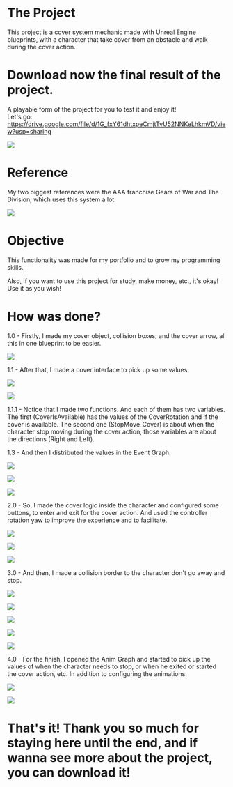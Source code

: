 # The Project

This project is a cover system mechanic made with Unreal Engine blueprints, with a character that take cover from an obstacle and walk during the cover action.
# Download now the final result of the project.
A playable form of the project for you to test it and enjoy it! \
Let's go: https://drive.google.com/file/d/1G_fxY61dhtxpeCmjtTvU52NNKeLhkmVD/view?usp=sharing

![](https://github.com/KaykyDeSouzaDias/Cover-System-Unreal-Blueprint/blob/main/Images%20and%20GIFs/CoverSystem_GameplayGIF.gif)

# Reference

My two biggest references were the AAA franchise Gears of War and The Division, which uses this system a lot.

![](https://github.com/KaykyDeSouzaDias/Cover-System-Unreal-Blueprint/blob/main/Images%20and%20GIFs/CoverSystemGIF_Example.gif)

# Objective
This functionality was made for my portfolio and to grow my programming skills.

Also, if you want to use this project for study, make money, etc., it's okay! Use it as you wish!

# How was done?

1.0 - Firstly, I made my cover object, collision boxes, and the cover arrow, all this in one blueprint to be easier.

![](https://github.com/KaykyDeSouzaDias/Cover-System-Unreal-Blueprint/blob/main/Images%20and%20GIFs/IMG06.JPG)

  1.1 - After that, I made a cover interface to pick up some values.
  
  ![](https://github.com/KaykyDeSouzaDias/Cover-System-Unreal-Blueprint/blob/main/Images%20and%20GIFs/IMG01.JPG)
  
  ![](https://github.com/KaykyDeSouzaDias/Cover-System-Unreal-Blueprint/blob/main/Images%20and%20GIFs/IMG02.JPG)
  
  1.1.1 - Notice that I made two functions. And each of them has two variables. The first (CoverIsAvailable) has the values of the CoverRotation and if the cover is available. The second one (StopMove_Cover) is about when the character stop moving during the cover action, those variables are about the directions (Right and Left).
  
  1.3 - And then I distributed the values in the Event Graph.
  
  ![](https://github.com/KaykyDeSouzaDias/Cover-System-Unreal-Blueprint/blob/main/Images%20and%20GIFs/IMG03.JPG)
  
  ![](https://github.com/KaykyDeSouzaDias/Cover-System-Unreal-Blueprint/blob/main/Images%20and%20GIFs/IMG04.JPG)
  
  ![](https://github.com/KaykyDeSouzaDias/Cover-System-Unreal-Blueprint/blob/main/Images%20and%20GIFs/IMG05.JPG)

2.0 - So, I made the cover logic inside the character and configured some buttons, to enter and exit for the cover action. And used the controller rotation yaw to improve the experience and to facilitate.

![](https://github.com/KaykyDeSouzaDias/Cover-System-Unreal-Blueprint/blob/main/Images%20and%20GIFs/IMG07.JPG)

![](https://github.com/KaykyDeSouzaDias/Cover-System-Unreal-Blueprint/blob/main/Images%20and%20GIFs/IMG08.JPG)

![](https://github.com/KaykyDeSouzaDias/Cover-System-Unreal-Blueprint/blob/main/Images%20and%20GIFs/IMG09.JPG)

3.0 - And then, I made a collision border to the character don't go away and stop.

![](https://github.com/KaykyDeSouzaDias/Cover-System-Unreal-Blueprint/blob/main/Images%20and%20GIFs/IMG10.JPG)

![](https://github.com/KaykyDeSouzaDias/Cover-System-Unreal-Blueprint/blob/main/Images%20and%20GIFs/IMG11.JPG)

![](https://github.com/KaykyDeSouzaDias/Cover-System-Unreal-Blueprint/blob/main/Images%20and%20GIFs/IMG12.JPG)

![](https://github.com/KaykyDeSouzaDias/Cover-System-Unreal-Blueprint/blob/main/Images%20and%20GIFs/IMG13.JPG)

![](https://github.com/KaykyDeSouzaDias/Cover-System-Unreal-Blueprint/blob/main/Images%20and%20GIFs/IMG14.JPG)

4.0 - For the finish, I opened the Anim Graph and started to pick up the values of when the character needs to stop, or when he exited or started the cover action, etc. In addition to configuring the animations.

![](https://github.com/KaykyDeSouzaDias/Cover-System-Unreal-Blueprint/blob/main/Images%20and%20GIFs/IMG15.JPG)

![](https://github.com/KaykyDeSouzaDias/Cover-System-Unreal-Blueprint/blob/main/Images%20and%20GIFs/IMG16.JPG)

# That's it! Thank you so much for staying here until the end, and if wanna see more about the project, you can download it!
